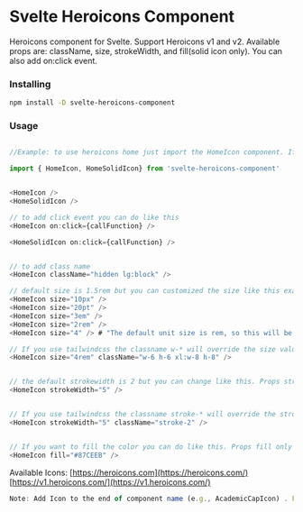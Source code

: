 # Svelte Heroicons Component

Heroicons component for Svelte. Support Heroicons v1 and v2.
Available props are: className, size, strokeWidth, and fill(solid icon only). You can also add on:click event.

### Installing

```bash
npm install -D svelte-heroicons-component
```

### Usage

```js

//Example: to use heroicons home just import the HomeIcon component. If you want to use a solid icon import HomeSolidIcon.

import { HomeIcon, HomeSolidIcon} from 'svelte-heroicons-component'


<HomeIcon />
<HomeSolidIcon />

```

```js
// to add click event you can do like this
<HomeIcon on:click={callFunction} />

<HomeSolidIcon on:click={callFunction} />


```

```js

// to add class name
<HomeIcon className="hidden lg:block" />

```

```js
// default size is 1.5rem but you can customized the size like this example bellow
<HomeIcon size="10px" />
<HomeIcon size="20pt" />
<HomeIcon size="3em" />
<HomeIcon size="2rem" />
<HomeIcon size="4" /> # "The default unit size is rem, so this will be 4rem"


```

```js
// If you use tailwindcss the classname w-* will override the size value
<HomeIcon size="4rem" className="w-6 h-6 xl:w-8 h-8" />

```

```js

// the default strokewidth is 2 but you can change like this. Props strokeWidth only exists in outline icons
<HomeIcon strokeWidth="5" />

```

```js

// If you use tailwindcss the classname stroke-* will override the strokeWidth value
<HomeIcon strokeWidth="5" className="stroke-2" />

```

```js

// If you want to fill the color you can do like this. Props fill only exists in outline icons
<HomeIcon fill="#87CEEB" />

```

Available Icons:
[https://heroicons.com](https://heroicons.com/)
[https://v1.heroicons.com/](https://v1.heroicons.com/)


```js
Note: Add Icon to the end of component name (e.g., AcademicCapIcon) . For solid icon add SolicIcon to the end of component name (e.g., AcademicCapSolidIcon).

```